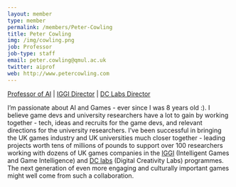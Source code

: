 ```yaml
---
layout: member
type: member
permalink: /members/Peter-Cowling
title: Peter Cowling
img: /img/cowling.png
job: Professor
job-type: staff
email: peter.cowling@qmul.ac.uk
twitter: aiprof
web: http://www.petercowling.com
---
```


[Professor of AI](http://www.petercowling.com/research/) | [IGGI Director](http://iggi.org.uk/) | [DC Labs Director](https://digitalcreativity.ac.uk/)

I’m passionate about AI and Games - ever since I was 8 years old :). I believe game devs and university researchers have a lot to gain by working together - tech, ideas and recruits for the game devs, and relevant directions for the university researchers. I’ve been successful in bringing the UK games industry and UK universities much closer together - leading projects worth tens of millions of pounds to support over 100 researchers working with dozens of UK games companies in the [IGGI](http://www.iggi.org.uk) (Intelligent Games and Game Intelligence) and [DC labs](http://www.digitalcreativity.ac.uk) (Digital Creativity Labs) programmes. The next generation of even more engaging and culturally important games might well come from such a collaboration.
